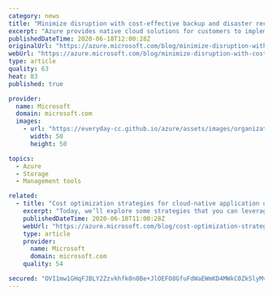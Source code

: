 ```yaml
---
category: news
title: "Minimize disruption with cost-effective backup and disaster recovery solutions on Azure"
excerpt: "Azure provides native cloud solutions for customers to implement simple, secure and cost-effective business continuity and disaster recovery (BCDR) strategies for their applications and data whether they are on-premises or on Azure."
publishedDateTime: 2020-06-18T12:00:28Z
originalUrl: "https://azure.microsoft.com/blog/minimize-disruption-with-costeffective-backup-and-disaster-recovery-solutions-on-azure/"
webUrl: "https://azure.microsoft.com/blog/minimize-disruption-with-costeffective-backup-and-disaster-recovery-solutions-on-azure/"
type: article
quality: 63
heat: 83
published: true

provider:
  name: Microsoft
  domain: microsoft.com
  images:
    - url: "https://everyday-cc.github.io/azure/assets/images/organizations/microsoft.com-50x50.jpg"
      width: 50
      height: 50

topics:
  - Azure
  - Storage
  - Management tools

related:
  - title: "Cost optimization strategies for cloud-native application development"
    excerpt: "Today, we’ll explore some strategies that you can leverage on Azure to optimize your cloud-native application development process using Azure Kubernetes Service (AKS) and managed databases, such as Azure Cosmos DB and Azure Database for PostgreSQL."
    publishedDateTime: 2020-06-18T11:00:28Z
    webUrl: "https://azure.microsoft.com/blog/cost-optimization-strategies-for-cloudnative-application-development/"
    type: article
    provider:
      name: Microsoft
      domain: microsoft.com
    quality: 54

secured: "OVI1mw1GHqFJBLY2Zzvkhfk0n0Be+JlOEFO8GfuFdWaEWmKD4MWkC0ZkSlyMvH2ZNhKdLOTrJqmbPbPfe9S0zM7/EcRb4hyc6P7KEQpkeMTtaFPdRmYmUPavxbRO0HDwZSyEp5O+XNg5h7BaVRxkUbLcL0TzQK6xlifdW1+m+vyyolTFxX/5eVmbN40L0chTg0VUyNZY79iOAWVS/DcEambiBjlZD7mJs1AIhm299ASb32a74HB/fvxiDAMc/pX9JboCtplhfWppA37PNe7AHdoi3R1fqCnvxUjNvaA56+ucRyQlr4j2I6B+Z0T34IhuRyvoYuMV2VCuc+YmoS2MJI1eULbvyVUyAZfOZDtm0F0=;02VP5zp9jrZW+yqwBAuCaw=="
---
```


